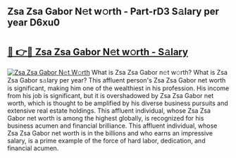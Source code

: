 ## Zsa Zsa Gabor N𝚎t w𝚘rth - Part-rD3 S𝚊lary per year D6xu0

# <h2><a href="http://gc3aqp.nevu.top/?p=Zsa+Zsa+Gabor">🔗 👉🔴 Zsa Zsa Gabor N𝚎t w𝚘rth - S𝚊lary</a></h2>

[![Zsa Zsa Gabor N𝚎t W𝚘rth](https://i.imgur.com/Oavwk0R.jpeg)](http://gc3aqp.nevu.top/?p=Zsa+Zsa+Gabor)
What is Zsa Zsa Gabor n𝚎t w𝚘rth? What is Zsa Zsa Gabor s𝚊lary per year?
This affluent person's Zsa Zsa Gabor net worth is significant, making him one of the wealthiest in his profession. His income from his job is significant, but it is overshadowed by Zsa Zsa Gabor net worth, which is thought to be amplified by his diverse business pursuits and extensive real estate holdings. This affluent individual, whose Zsa Zsa Gabor net worth is among the highest globally, is recognized for his business acumen and financial brilliance. This affluent individual, whose Zsa Zsa Gabor net worth is in the billions and who earns an impressive salary, is a prime example of the force of hard labor, dedication, and financial acumen.
